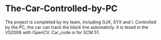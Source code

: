 # The-Car-Controlled-by-PC
The project is completed by my team, including GJX, SYX and I.
Controlled by the PC, the car can track the black line automaticly.
It is tesed in the VS2008 with OpenCV.
Car_code is for SCM 51.
